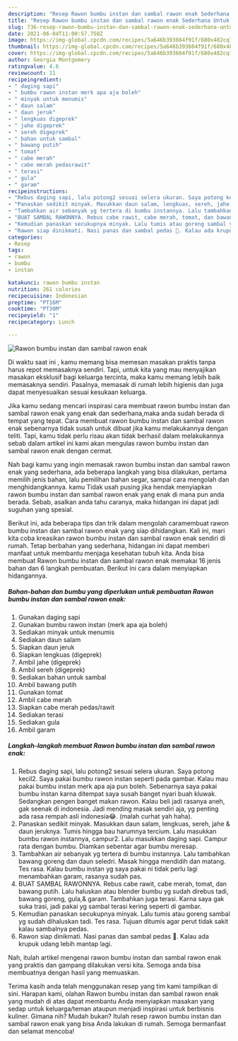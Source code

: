 ```yaml
---
description: "Resep Rawon bumbu instan dan sambal rawon enak Sederhana Untuk Jualan"
title: "Resep Rawon bumbu instan dan sambal rawon enak Sederhana Untuk Jualan"
slug: 736-resep-rawon-bumbu-instan-dan-sambal-rawon-enak-sederhana-untuk-jualan
date: 2021-06-04T11:00:57.750Z
image: https://img-global.cpcdn.com/recipes/5a646b393604f91f/680x482cq70/rawon-bumbu-instan-dan-sambal-rawon-enak-foto-resep-utama.jpg
thumbnail: https://img-global.cpcdn.com/recipes/5a646b393604f91f/680x482cq70/rawon-bumbu-instan-dan-sambal-rawon-enak-foto-resep-utama.jpg
cover: https://img-global.cpcdn.com/recipes/5a646b393604f91f/680x482cq70/rawon-bumbu-instan-dan-sambal-rawon-enak-foto-resep-utama.jpg
author: Georgia Montgomery
ratingvalue: 4.6
reviewcount: 11
recipeingredient:
- " daging sapi"
- " bumbu rawon instan merk apa aja boleh"
- " minyak untuk menumis"
- " daun salam"
- " daun jeruk"
- " lengkuas digeprek"
- " jahe digeprek"
- " sereh digeprek"
- " bahan untuk sambal"
- " bawang putih"
- " tomat"
- " cabe merah"
- " cabe merah pedasrawit"
- " terasi"
- " gula"
- " garam"
recipeinstructions:
- "Rebus daging sapi, lalu potong2 sesuai selera ukuran. Saya potong kecil2. Saya pakai bumbu rawon instan seperti pada gambar. Kalau mau pakai bumbu instan merk apa aja pun boleh. Sebenarnya saya pakai bumbu instan karna ditempat saya susah banget nyari buah kluwak. Sedangkan pengen banget makan rawon. Kalau beli jadi rasanya aneh, gak seenak di indonesia. Jadi mending masak sendiri aja, yg penting ada rasa rempah asli indonesia😂. (malah curhat yah haha)."
- "Panaskan sedikit minyak. Masukkan daun salam, lengkuas, sereh, jahe &amp; daun jeruknya. Tumis hingga bau harumnya tercium. Lalu masukkan bumbu rawon instannya, campur2. Lalu masukkan daging sapi. Campur rata dengan bumbu. Diamkan sebentar agar bumbu meresap."
- "Tambahkan air sebanyak yg tertera di bumbu instannya. Lalu tambahkan bawang goreng dan daun seledri. Masak hingga mendidih dan matang. Tes rasa. Kalau bumbu instan yg saya pakai ni tidak perlu lagi menambahkan garam, rasanya sudah pas."
- "BUAT SAMBAL RAWONNYA. Rebus cabe rawit, cabe merah, tomat, dan bawang putih. Lalu haluskan atau blender bumbu yg sudah direbus tadi, bawang goreng, gula,&amp; garam. Tambahkan juga terasi. Karna saya gak suka trasi, jadi pakai yg sambal terasi kering seperti di gambar."
- "Kemudian panaskan secukupnya minyak. Lalu tumis atau goreng sambal yg sudah dihaluskan tadi. Tes rasa. Tujuan ditumis agar perut tidak sakit kalau sambalnya pedas."
- "Rawon siap dinikmati. Nasi panas dan sambal pedas 🤤. Kalau ada krupuk udang lebih mantap lagi."
categories:
- Resep
tags:
- rawon
- bumbu
- instan

katakunci: rawon bumbu instan 
nutrition: 261 calories
recipecuisine: Indonesian
preptime: "PT16M"
cooktime: "PT30M"
recipeyield: "1"
recipecategory: Lunch

---
```



![Rawon bumbu instan dan sambal rawon enak](https://img-global.cpcdn.com/recipes/5a646b393604f91f/680x482cq70/rawon-bumbu-instan-dan-sambal-rawon-enak-foto-resep-utama.jpg)

Di waktu  saat ini , kamu memang bisa memesan masakan praktis tanpa harus repot memasaknya sendiri. Tapi, untuk kita yang mau menyajikan masakan eksklusif bagi keluarga tercinta, maka kamu memang lebih baik memasaknya sendiri. Pasalnya, memasak di rumah lebih higienis dan juga dapat menyesuaikan sesuai kesukaan keluarga.

Jika kamu sedang mencari inspirasi cara membuat rawon bumbu instan dan sambal rawon enak yang enak dan sederhana,maka anda sudah berada di tempat yang tepat. Cara membuat rawon bumbu instan dan sambal rawon enak  sebenarnya tidak susah untuk dibuat jika kamu melakukannya dengan teliti. Tapi, kamu tidak perlu risau akan tidak berhasil dalam melakukannya 
sebab dalam artikel ini kami akan mengulas rawon bumbu instan dan sambal rawon enak dengan cermat.  



Nah bagi kamu yang ingin memasak rawon bumbu instan dan sambal rawon enak yang sederhana, ada beberapa langkah yang bisa dilakukan, pertama memilih jenis bahan, lalu pemilihan bahan segar, sampai cara mengolah dan menghidangkannya. kamu Tidak usah pusing jika hendak menyiapkan rawon bumbu instan dan sambal rawon enak yang enak di mana pun anda berada. Sebab, asalkan anda  tahu caranya, maka hidangan ini dapat jadi suguhan yang spesial.

Berikut ini, ada beberapa tips dan trik dalam mengolah caramembuat rawon bumbu instan dan sambal rawon enak yang siap dihidangkan. Kali ini, mari kita coba kreasikan rawon bumbu instan dan sambal rawon enak sendiri di rumah. Tetap berbahan yang sederhana, hidangan ini dapat memberi manfaat untuk membantu menjaga kesehatan tubuh kita. Anda bisa membuat Rawon bumbu instan dan sambal rawon enak memakai 16 jenis bahan dan 6 langkah pembuatan. Berikut ini cara dalam menyiapkan hidangannya.

<!--inarticleads1-->

##### Bahan-bahan dan bumbu yang diperlukan untuk pembuatan Rawon bumbu instan dan sambal rawon enak:

1. Gunakan  daging sapi
1. Gunakan  bumbu rawon instan (merk apa aja boleh)
1. Sediakan  minyak untuk menumis
1. Sediakan  daun salam
1. Siapkan  daun jeruk
1. Siapkan  lengkuas (digeprek)
1. Ambil  jahe (digeprek)
1. Ambil  sereh (digeprek)
1. Sediakan  bahan untuk sambal
1. Ambil  bawang putih
1. Gunakan  tomat
1. Ambil  cabe merah
1. Siapkan  cabe merah pedas/rawit
1. Sediakan  terasi
1. Sediakan  gula
1. Ambil  garam




<!--inarticleads2-->

##### Langkah-langkah membuat Rawon bumbu instan dan sambal rawon enak:

1. Rebus daging sapi, lalu potong2 sesuai selera ukuran. Saya potong kecil2. Saya pakai bumbu rawon instan seperti pada gambar. Kalau mau pakai bumbu instan merk apa aja pun boleh. Sebenarnya saya pakai bumbu instan karna ditempat saya susah banget nyari buah kluwak. Sedangkan pengen banget makan rawon. Kalau beli jadi rasanya aneh, gak seenak di indonesia. Jadi mending masak sendiri aja, yg penting ada rasa rempah asli indonesia😂. (malah curhat yah haha).
1. Panaskan sedikit minyak. Masukkan daun salam, lengkuas, sereh, jahe &amp; daun jeruknya. Tumis hingga bau harumnya tercium. Lalu masukkan bumbu rawon instannya, campur2. Lalu masukkan daging sapi. Campur rata dengan bumbu. Diamkan sebentar agar bumbu meresap.
1. Tambahkan air sebanyak yg tertera di bumbu instannya. Lalu tambahkan bawang goreng dan daun seledri. Masak hingga mendidih dan matang. Tes rasa. Kalau bumbu instan yg saya pakai ni tidak perlu lagi menambahkan garam, rasanya sudah pas.
1. BUAT SAMBAL RAWONNYA. Rebus cabe rawit, cabe merah, tomat, dan bawang putih. Lalu haluskan atau blender bumbu yg sudah direbus tadi, bawang goreng, gula,&amp; garam. Tambahkan juga terasi. Karna saya gak suka trasi, jadi pakai yg sambal terasi kering seperti di gambar.
1. Kemudian panaskan secukupnya minyak. Lalu tumis atau goreng sambal yg sudah dihaluskan tadi. Tes rasa. Tujuan ditumis agar perut tidak sakit kalau sambalnya pedas.
1. Rawon siap dinikmati. Nasi panas dan sambal pedas 🤤. Kalau ada krupuk udang lebih mantap lagi.




Nah, itulah artikel mengenai  rawon bumbu instan dan sambal rawon enak  yang praktis dan gampang dilakukan versi kita. Semoga anda bisa membuatnya dengan hasil yang memuaskan. 

Terima kasih anda telah menggunakan resep yang tim kami tampilkan di sini. Harapan kami, olahan  Rawon bumbu instan dan sambal rawon enak yang mudah di atas dapat membantu Anda menyiapkan masakan yang sedap untuk keluarga/teman ataupun menjadi inspirasi untuk berbisnis kuliner. Gimana nih? Mudah bukan? Itulah resep rawon bumbu instan dan sambal rawon enak yang bisa Anda lakukan di rumah. Semoga bermanfaat dan selamat mencoba!

